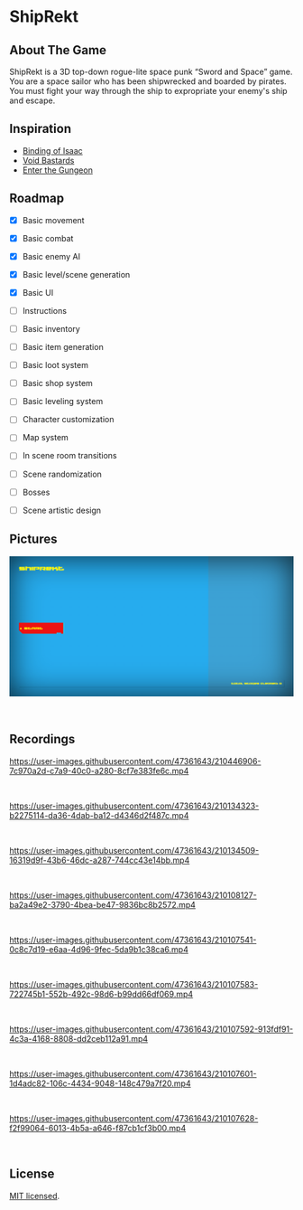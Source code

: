 # ShipRekt

## About The Game

ShipRekt is a 3D top-down rogue-lite space punk “Sword and Space” game.  
You are a space sailor who has been shipwrecked and boarded by pirates.
You must fight your way through the ship to expropriate your enemy's ship and escape.

## Inspiration

* [Binding of Isaac](https://store.steampowered.com/app/113200/The_Binding_of_Isaac/)
* [Void Bastards](https://store.steampowered.com/app/857980/Void_Bastards/)
* [Enter the Gungeon](https://store.steampowered.com/app/311690/Enter_the_Gungeon/)

## Roadmap

* [x] Basic movement
* [x] Basic combat
* [x] Basic enemy AI
* [x] Basic level/scene generation
* [x] Basic UI
* [ ] Instructions
* [ ] Basic inventory
* [ ] Basic item generation
* [ ] Basic loot system
* [ ] Basic shop system
* [ ] Basic leveling system
* [ ] Character customization
* [ ] Map system
* [ ] In scene room transitions
* [ ] Scene randomization
* [ ] Bosses
* [ ] Scene artistic design


## Pictures

![Redesign](documentation/Redesign.png)

<br>


## Recordings


https://user-images.githubusercontent.com/47361643/210446906-7c970a2d-c7a9-40c0-a280-8cf7e383fe6c.mp4

<br>

https://user-images.githubusercontent.com/47361643/210134323-b2275114-da36-4dab-ba12-d4346d2f487c.mp4

<br>

https://user-images.githubusercontent.com/47361643/210134509-16319d9f-43b6-46dc-a287-744cc43e14bb.mp4

<br>

https://user-images.githubusercontent.com/47361643/210108127-ba2a49e2-3790-4bea-be47-9836bc8b2572.mp4

<br>

https://user-images.githubusercontent.com/47361643/210107541-0c8c7d19-e6aa-4d96-9fec-5da9b1c38ca6.mp4

<br>

https://user-images.githubusercontent.com/47361643/210107583-722745b1-552b-492c-98d6-b99dd66df069.mp4

<br>

https://user-images.githubusercontent.com/47361643/210107592-913fdf91-4c3a-4168-8808-dd2ceb112a91.mp4

<br>

https://user-images.githubusercontent.com/47361643/210107601-1d4adc82-106c-4434-9048-148c479a7f20.mp4

<br>

https://user-images.githubusercontent.com/47361643/210107628-f2f99064-6013-4b5a-a646-f87cb1cf3b00.mp4

<br>

## License

[MIT licensed](./LICENSE).
